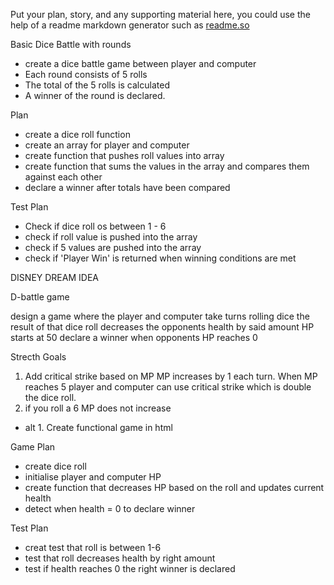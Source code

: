 Put your plan, story, and any supporting material here, you could use the help of a readme markdown generator such as [readme.so](https://readme.so/)

Basic Dice Battle with rounds
- create a dice battle game between player and computer
- Each round consists of 5 rolls
- The total of the 5 rolls is calculated
- A winner of the round is declared.
>
Plan
- create a dice roll function
- create an array for player and computer
- create function that pushes roll values into array
- create function that sums the values in the array and compares them against each other
- declare a winner after totals have been compared
>
Test Plan
- Check if dice roll os between 1 - 6
- check if roll value is pushed into the array
- check if 5 values are pushed into the array
- check if 'Player Win' is returned when winning conditions are met



DISNEY DREAM IDEA
> 
D-battle game

design a game where the player and computer take turns rolling dice 
the result of that dice roll decreases the opponents health by said amount
HP starts at 50
declare a winner when opponents HP reaches 0

Strecth Goals

1. Add critical strike based on MP
    MP increases by 1 each turn. When MP reaches 5 player and computer can use critical strike which is double the dice roll.
2. if you roll a 6 MP does not increase    

- alt 1. Create functional game in html

Game Plan

- create dice roll
- initialise player and computer HP
- create function that decreases HP based on the roll and updates current health
- detect when health = 0 to declare winner 


Test Plan

- creat test that roll is between 1-6
- test that roll decreases health by right amount
- test if health reaches 0 the right winner is declared